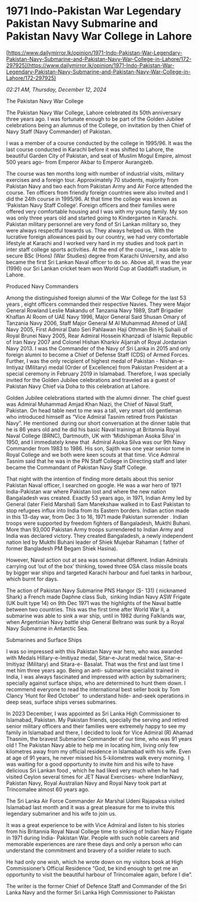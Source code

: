 # 1971 Indo-Pakistan War Legendary Pakistan Navy Submarine and Pakistan Navy War College in Lahore

[https://www.dailymirror.lk/opinion/1971-Indo-Pakistan-War-Legendary-Pakistan-Navy-Submarine-and-Pakistan-Navy-War-College-in-Lahore/172-297925](https://www.dailymirror.lk/opinion/1971-Indo-Pakistan-War-Legendary-Pakistan-Navy-Submarine-and-Pakistan-Navy-War-College-in-Lahore/172-297925)

*02:21 AM, Thursday, December 12, 2024*

The Pakistan Navy War College

The Pakistan Navy War College, Lahore celebrated its 50th anniversary three years ago. I was fortunate enough to be part of the Golden Jubilee celebrations being an alumnus of the College, on invitation by then Chief of Navy Staff (Navy Commander) of Pakistan.

I was a member of a course conducted by the college in 1995/96. It was the last course conducted in Karachi before it was shifted to Lahore, the beautiful Garden City of Pakistan, and seat of Muslim Mogul Empire, almost 500 years ago- from Emperor Akbar to Emperor Aurangzeb.

The course was ten months long with number of industrial visits, military exercises and a foreign tour. Approximately 70 students, majority from Pakistan Navy and two each from Pakistan Army and Air Force attended the course. Ten officers from friendly foreign countries were also invited and I did the 24th course in 1995/96. At that time the college was known as ‘Pakistan Navy Staff College’. Foreign officers and their families were offered very comfortable housing and I was with my young family. My son was only three years old and started going to Kindergarten in Karachi. Pakistan military personnel are very fond of Sri Lankan military so, they were always respectful towards us. They always helped us. With the lucrative foreign allowances paid by our country, we had very comfortable lifestyle at Karachi and I worked very hard in my studies and took part in inter staff college sports activities. At the end of the course,, I was able to secure BSc (Hons) (War Studies) degree from Karachi University, and also became the first Sri Lankan Naval officer to do so. Above all, it was the year (1996) our Sri Lankan cricket team won World Cup at Gaddaffi stadium, in Lahore.

Produced Navy Commanders

Among the distinguished foreign alumni of the War College for the last 53 years , eight officers commanded their respective Navies. They were Major General Rowland Leslie Makandu of Tanzania Navy 1989, Staff Brigadier Khaflan Al Room of UAE Navy 1996, Major General Said Shusan Omary of Tanzania Navy 2006, Staff Major General M Al Muhammad Ahmed of UAE Navy 2005, First Admiral Dato Seri Pahlawan Haji Othman Bin Hj Suhaili of Royal Brunei Navy 2005, Rear Admiral Hossein Khanzadi of Islamic Republic of Iran Navy 2007 and Colonel Hishan Kharkiv Aljarrah of Royal Jordanian Navy 2013. I was the Commander of the Navy of Sri Lanka in 2015 and only foreign alumni to become a Chief of Defense Staff (CDS) of Armed Forces. Further, I was the only recipient of highest medal of Pakistan - Nishan-e-Imtiyaz (Military) medal (Order of Excellence) from Pakistan President at a special ceremony in February 2019 in Islamabad. Therefore, I was specially invited for the Golden Jubilee celebrations and traveled as a guest of Pakistan Navy Chief via Doha to this celebration at Lahore.

Golden Jubilee celebrations started with the alumni dinner. The chief guest was Admiral Muhammad Amjad Khan Niazi, the Chief of Naval Staff, Pakistan. On head table next to me was a tall, very smart old gentleman who introduced himself as “Vice Admiral Tasnim retired from Pakistan Navy”. He mentioned  during our short conversation at the dinner table that he is 86 years old and he did his basic Naval training at Britannia Royal Naval College (BRNC), Dartmouth, UK with ‘Midshipman Asoka Silva’ in 1950, and I immediately knew that  Admiral Asoka Silva was our 9th Navy Commander from 1983 to 1986. His son, Sajith was one year senior tome in Royal College and we both were keen scouts at that time. Vice Admiral Tasnim said that he was in the PN Staff College in Directing staff and later became the Commandant of Pakistan Navy Staff College.

That night with the intention of finding more details about this senior Pakistan Naval officer, I searched on google. He was a war hero of 1971 India-Pakistan war where Pakistan lost and where the new nation Bangaladesh was created. Exactly 53 years ago, in 1971, Indian Army led by General (later Field Marshal) Sam Manekshaw walked in to East Pakistan to stop refugees influx into India from its Eastern borders. Indian action made in this 13-day war, from Dec 3 to 16, 1971 made Pakistan surrender . Indian troops were supported by freedom fighters of Bangaladesh, Mukthi Buhani. More than 93,000 Pakistan Army troops surrendered to Indian Army and India was declared victory. They created Bangaladesh, a newly independent nation led by Mukthi Buhani leader of Shiek Mujebar Rahaman ( father of former Bangladesh PM Begam Shiek Hasina).

However, Naval action out at sea was somewhat different. Indian Admirals carrying out ‘out of the box’ thinking, towed three OSA class missile boats by bigger war ships and targeted Karachi harbour and fuel tanks in harbour, which burnt for days.

The action of Pakistan Navy Submarine PNS Hangor (S- 131) ( nicknamed Shark) a French made Daphne class Sub,  sinking Indian Navy ASW Frigate (UK built type 14) on 9th Dec 1971 was the highlights of the Naval battle between two countries. This was the first time after World War ll, a submarine was able to sink a war ship, until in 1982 during Falklands war, when Argentinian Navy battle ship General Beltrano was sunk by a Royal Navy Submarine in Antarctic Sea.

Submarines and Surface Ships

I was so impressed with this Pakistan Navy war hero, who was awarded with Medals Hillary-e-Imitiyaz medal, Sitar-e-Jurat medal twice, Sitar-e- Imitiyaz (Military) and Sitara-e- Basalat. That was the first and last time I met him three years ago. Being an anti- submarine specialist trained in India, I was always fascinated and impressed with action by submariners; specially against surface ships, who are determined to hunt them down. I recommend everyone to read the international best seller book by Tom Clancy ‘Hunt for Red October’  to understand hide- and-seek operations in deep seas, surface ships verses submarines.

In 2023 December, I was appointed as Sri Lanka High Commissioner to Islamabad, Pakistan. My Pakistan friends, specially the serving and retired senior military officers and their families were extremely happy to see my family in Islamabad and there, I decided to look for Vice Admiral (R) Ahamad Thasnim, the bravest Submarine Commander of our time, who was 91 years old ! The Pakistan Navy able to help me in locating him, living only few kilometres away from my official residence in Islamabad with his wife. Even at age of 91 years, he never missed his 5-kilometres walk every morning.  I was waiting for a good opportunity to invite him and his wife to have delicious Sri Lankan food , which he had liked very much when he had visited Ceylon several times for JET Naval Exercises- where IndianNavy, Pakistan Navy, Royal Australian Navy and Royal Navy took part at Trincomalee almost 60 years ago.

The Sri Lanka Air Force Commander Air Marshal Udeni Rajapaksa visited Islamabad last month and it was a great pleasure for me to invite this legendary submariner and his wife to join us.

It was a great experience to be with Vice Admiral and listen to his stories from his Britannia Royal Naval College time to sinking of Indian Navy Frigate in 1971 during India- Pakistan War. People with such noble careers and memorable experiences are rare these days and only a person who can understand the commitment and bravery of a soldier relate to such.

He had only one wish, which he wrote down on my visitors book at High Commissioner’s Official Residence “God, be kind enough to get me an opportunity to visit the beautiful harbour of Trincomalee again, before I die”.

The writer is the former Chief of Defence Staff and Commander of the Sri Lanka Navy and the former Sri Lanka High Commissioner to Pakistan

